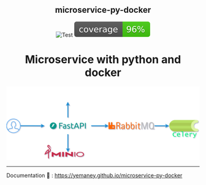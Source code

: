 <h2 align="center">
    microservice-py-docker

</h2>

<p align="center">
  <img  src="https://github.com/yemaney/microservice-py-docker/actions/workflows/test.yaml/badge.svg" alt="Test">
  <img  src="docs/images/coverage.svg" alt="Coverage">
</p>

<h1 align="center">
    Microservice with python and docker
</h1>

<p align="center">
  <img  src="docs/images/diagram.svg" alt="Coverage">
</p>

---

Documentation 📝 : https://yemaney.github.io/microservice-py-docker
